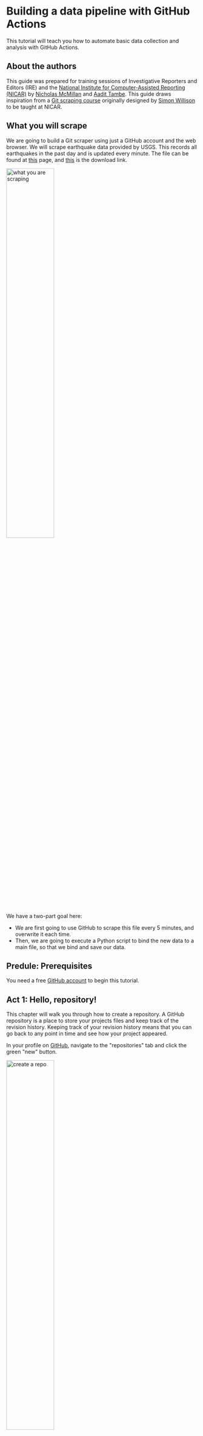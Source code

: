 <!-- % GitHub Actions Data Pipeline documentation master file, created by
% sphinx-quickstart on Mon Feb 28 18:59:11 2022.
% You can adapt this file completely to your liking, but it should at least
% contain the root `toctree` directive.
 -->
# Building a data pipeline with GitHub Actions

This tutorial will teach you how to automate basic data collection and analysis with GitHub Actions.

## About the authors

This guide was prepared for training sessions of Investigative Reporters and Editors (IRE) and the [National Institute for Computer-Assisted Reporting (NICAR)](https://www.ire.org/training/conferences/nicar-2022/) by [Nicholas McMillan](https://www.nickmcmillan.com/) and [Aadit Tambe](https://aadittambe.com/). This guide draws inspiration from a [Git scraping course](https://docs.google.com/document/u/0/d/1TCatZP5gQNfFjZJ5M77wMlf9u_05Z3BZnjp6t1SA6UU/mobilebasic#h.9d9m67inr5k4) originally designed by [Simon Willison](simonwillison.net) to be taught at NICAR.

## What you will scrape
We are going to build a Git scraper using just a GitHub account and the web browser. We will scrape earthquake data provided by USGS. This records all earthquakes in the past day and is updated every minute. The file can be found at [this](https://earthquake.usgs.gov/earthquakes/feed/v1.0/csv.php) page, and [this](https://earthquake.usgs.gov/earthquakes/feed/v1.0/summary/all_day.csv) is the download link.

<img src="./_static/image_1.png" alt="what you are scraping" style="width: 50%"/>

We have a two-part goal here:
- We are first going to use GitHub to scrape this file every 5 minutes, and overwrite it each time. 
- Then, we are going to execute a Python script to bind the new data to a main file, so that we bind and save our data. 

## Predule: Prerequisites

You need a free [GitHub account](https://github.com/) to begin this tutorial.

## Act 1: Hello, repository!

This chapter will walk you through how to create a repository. A GitHub repository is a place to store your projects files and keep track of the revision history. Keeping track of your revision history means that you can go back to any point in time and see how your project appeared. 

In your profile on [GitHub](https://github.com/), navigate to the "repositories" tab and click the green "new" button.

<img src="./_static/image_2.png" alt="create a repo" style="width: 50%"/>

Create a repository name — make sure to use dashes instead of spaces.

Select public repository, meaning other people who visit your profile can see it. 

Select “Add a README FILE”: this will be a markdown file where you can write a description for your project.

Select “Add .gitignore”: this is a file where you can tell Git what files to track changes of. For example, it’s best practice to not commit API passwords.

For the .gitignore template, choose Python. This will populate the .gitignore file with common files associated with Python projects that don’t need to be committed to Git history. 

<img src="./_static/image_3.png" alt="create a repo" style="width: 50%"/>

## Act 2: Hello, Action!

This chapter will walk you through how to create a GitHub Action that executes a script to fetch data on a schedule.

### 2.1. Create an Action file

In your repository, click on the “Actions” tab.

<img src="./_static/image_4.png" alt="create a repo" style="width: 50%"/>

Once you’re in the “Actions” tab, click on “set up a workflow yourself.”

<img src="./_static/image_5.png" alt="create a repo" style="width: 50%"/>

You will be directed to a YAML file, with a screen that looks like this: 

<img src="./_static/image_6.png" alt="create a repo" style="width: 50%"/>

### 2.2. Write the workflow

In this file, we will write step-by-step instructions for GitHub to execute commands. GitHub Actions uses [YAML](https://en.wikipedia.org/wiki/YAML) syntax to define the workflow. Delete everything in the file, and paste the text from here into the file.

```yaml
name: Scrape latest data

on:
  push:
  workflow_dispatch:
  schedule:
    - cron:  '*/5 * * * *'

jobs:
  # Set up
  scrape:
    runs-on: ubuntu-latest
    steps:
    # Step 1: Prepare the environment
    - name: Check out this repo
      uses: actions/checkout@v2
      with:
        fetch-depth: 0
    # Step 2: Get the latest data and store it as a CSV
    - name: Fetch latest data
      run: |-        
        curl "https://earthquake.usgs.gov/earthquakes/feed/v1.0/summary/all_day.csv" -o usgs_current.csv
    - name: Commit and push if it changed
      run: |-
        git config user.name "Automated"
        git config user.email "actions@users.noreply.github.com"
        git add -A
        timestamp=$(date -u)
        git commit -m "Latest data: ${timestamp}" || exit 0
        git push
```

### 2.3. Understand the Action

GitHub calls this a “workflow.” It is a set of instructions written in a language called YAML that tells GitHub which commands to execute. 

The `name` keyword denotes an optional name given to the workflow. 

The `on` keyword specifies the trigger for this workflow — it’s currently set to run based on a cron trigger every time you “push” code to the repository, or when you click a manual button, denoted by “workflow_dispatch.”

The `jobs` keyword groups together all the commands that the Action will execute. We have called our “job” `scrape`.
The `runs-on` keyword configures the job to run on the latest version of an Ubuntu Linux runner. This means that the job will execute on a fresh virtual machine hosted by GitHub. 

The `name` keyword lets you give an optional name to the step.

The `uses` keyword specifies that this step will run v2 of the actions/checkout action. This is an action that checks out our repository onto the runner, allowing us to run scripts or other actions against your code (such as build and test tools).

The `run` keyword tells the job to execute a command on the runner. In this `run`, the Action will download that earthquake file using the cURL tool - this makes for a more useful display of file differences.

Then, we commit the results to our repository and push them, in the next step.

### 2.4. Save the file

Save this file. Click on the green box "Start commit", enter a commit message such as "created file," and click on "commit new file." You’re done! You’ve written a scraper that runs automatically every 5 minutes. 

<img src="./_static/image_7.png" alt="create a repo" style="width: 50%"/>


### 2.5. Watch the Action run and log results in the repository

Wait a second or two, and navigate back to the "code" tab of your repository. You will notice a newly created `usgs_current.csv` file.

<img src="./_static/image_8.png" alt="create a repo" style="width: 50%"/>

## Act 3: Hello, Python!

We have downloaded the CSV file from USGS, however, every time that the Action runs, this file is going to be overwritten by a new one. In this lesson, you will learn how to introduce a short Python script to the Action workflow that takes a new CSV and adds its new rows to a "main" CSV that we will create. This way, you will keep storing data, instead of overwriting the same file.

### 3.1. Create a Python file from the GitHub repository

From your repository, click on the "Add file" button and then "Create new file" button. 

<img src="./_static/image_9.png" alt="create a repo" style="width: 50%"/>

Let's call this script `get_all_data.py`. Paste the following code in the file:

```python
import pandas as pd # import pandas library for data manipulation and analysis
import requests # import requests library to send HTTP requests using Python
import json # import json library to handle json files
from pathlib import Path # import path library to work with file paths

df_current = pd.read_csv('usgs_current.csv')

path = Path("usgs_main.csv")

if path.is_file() == False:
  # if false, save initial main file  
  df_current.to_csv("usgs_main.csv")

else:
  # if the file already exists, save it to a dataframe and then append to a new one    
  df_main_old = pd.read_csv("usgs_main.csv")
  df_main_new = pd.concat([df_main_old,df_current])

  # deduplicate based on unique id
  df_main_new_drop_dupes = df_main_new.drop_duplicates(subset = "id", keep = "first")

  # save to dataframe and overwrite the old usgs_main file
  df_main_new_drop_dupes.to_csv("usgs_main.csv")
```

Give it a commit message — something like "create python script" — and push the `Commit new file` button.

<img src="./_static/image_10.png" alt="create a repo" style="width: 50%"/>


### 3.2. Understand the Python script

In the Python script, we are first importing libraries that will help us create the file called `usgs_main.csv`. These libraries include `pandas`, `requests`, `json` and `pathlib`.

Then, we will load in the `usgs_current.csv` file, as `df_current`. This file is the one that is being overwritten each time our Action runs. 

Then, we are creating a `usgs_main.csv` file, the first time this script runs. Every time the script runs after that, we are binding the "current" CSV, `usgs_current.csv` to our "main" CSV, `usgs_main.csv`.

Then, we are dropping duplicate rows from the "main" CSV, such that if there is an overlap between data that is scraped, the `usgs_main.csv` will only have unique rows.

### 3.2. Add the Python script to the workflow file

In your GitHub repository, click on the folder `.github/workflows`.

<img src="./_static/image_11.png" alt="create a repo" style="width: 50%"/>

Then, click on the `main.yml` file.

<img src="./_static/image_12.png" alt="create a repo" style="width: 50%"/>

Then, click on the "pencil" icon to edit the file.

<img src="./_static/image_13.png" alt="create a repo" style="width: 50%"/>

In the file, we are going to add steps to execute the Python script we just saved immediately after the scraper runs. 

Add steps 3 and 4 (as shown below) to the workflow file, after step 2 and before committing and pushing. The complete workflow file will look like this: 

```yaml
name: Scrape latest data

on:
  push:
  workflow_dispatch:
  schedule:
    - cron:  '*/5 * * * *'

jobs:
  # Set up
  scrape:
    runs-on: ubuntu-latest
    steps:
    # Step 1
    - name: Check out this repo
      uses: actions/checkout@v2
      with:
        fetch-depth: 0
    # Step 2
    - name: Fetch latest data
      run: |-        
        curl "https://earthquake.usgs.gov/earthquakes/feed/v1.0/summary/all_day.csv" -o usgs_current.csv
    # Step 3
    - name: Install requirements
      run: python -m pip install requests pandas jupyterlab
    # Step 4    
    - name: Run script to create main csv
      run: python get_all_data.py     
    # Step 5
    - name: Commit and push if it changed
      run: |-
        git config user.name "Automated"
        git config user.email "actions@users.noreply.github.com"
        git add -A
        timestamp=$(date -u)
        git commit -m "Latest data: ${timestamp}" || exit 0
        git push

```

In step 3, we are asking the Actions workflow to install some requirements — the libraries our Python script used — to the virtual machine running the Action. 

In step 4, we are are asking the workflow to run our Python script `get_all_data.py`, much like you would execute a Python script from the command line. 

Step 5 is the same as before, where we `add`, `commit` and `push` our changes.

Let's commit this file. Push the green `start commit` button, then write a message, something like "update main.yml," and push the `commit changes` button.

<img src="./_static/image_14.png" alt="create a repo" style="width: 50%"/>

### 3.3. Watch the workflow run

Navigate back to `code` tab of your repository. And notice the newly created `usgs_main.csv` file. Every time our scraper runs, it will add rows to this file.

## Epilogue: Hello, analysis!

